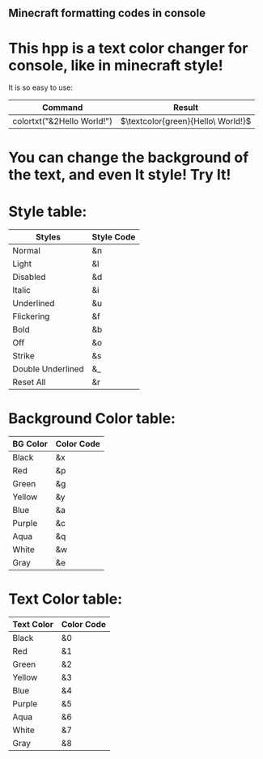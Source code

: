 ## Minecraft formatting codes in console
# This hpp is a text color changer for console, like in minecraft style!
It is so easy to use:

| Command | Result |
| --- | --- |
| colortxt("&2Hello World!") | $\textcolor{green}{Hello\ World!}$ |

# You can change the background of the text, and even It style! Try It!

# Style table:

| Styles | Style Code |
| --- | --- |
| Normal | &n |
| Light | &l |
| Disabled | &d |
| Italic | &i |
| Underlined | &u |
| Flickering | &f |
| Bold | &b |
| Off | &o |
| Strike | &s |
| Double Underlined | &_ |
| Reset All | &r |

# Background Color table:

| BG Color | Color Code |
| --- | --- |
| Black | &x |
| Red | &p |
| Green | &g |
| Yellow | &y |
| Blue | &a |
| Purple | &c |
| Aqua | &q |
| White | &w |
| Gray | &e |

# Text Color table:

| Text Color | Color Code |
| --- | --- |
| Black | &0 |
| Red | &1 |
| Green | &2 |
| Yellow | &3 |
| Blue | &4 |
| Purple | &5 |
| Aqua | &6 |
| White | &7 |
| Gray | &8 |
